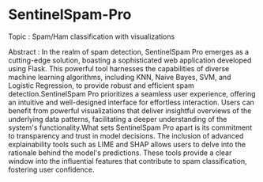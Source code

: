 # SentinelSpam-Pro
Topic : Spam/Ham classification with visualizations

Abstract : 
In the realm of spam detection, SentinelSpam Pro emerges as a cutting-edge solution, boasting a sophisticated web application developed using Flask. This powerful tool harnesses the capabilities of diverse machine learning algorithms, including KNN, Naive Bayes, SVM, and Logistic Regression, to provide robust and efficient spam detection.SentinelSpam Pro prioritizes a seamless user experience, offering an intuitive and well-designed interface for effortless interaction. Users can benefit from powerful visualizations that deliver insightful overviews of the underlying data patterns, facilitating a deeper understanding of the system's functionality.What sets SentinelSpam Pro apart is its commitment to transparency and trust in model decisions. The inclusion of advanced explainability tools such as LIME and SHAP allows users to delve into the rationale behind the model's predictions. These tools provide a clear window into the influential features that contribute to spam classification, fostering user confidence.
